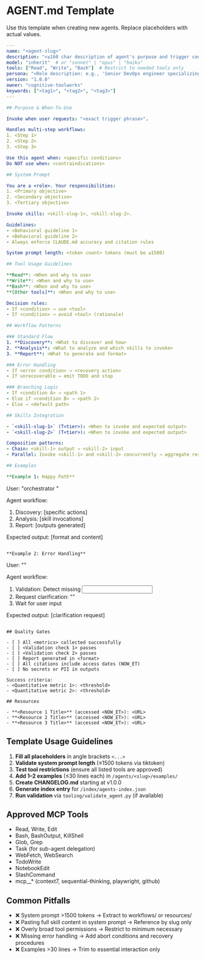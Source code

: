 # AGENT.md Template

Use this template when creating new agents. Replace placeholders with actual values.

```yaml
---
name: "<agent-slug>"
description: "<≤160 char description of agent's purpose and trigger conditions>"
model: "inherit"  # or "sonnet" | "opus" | "haiku"
tools: ["Read", "Write", "Bash"]  # Restrict to needed tools only
persona: "<Role description: e.g., 'Senior DevOps engineer specializing in CI/CD pipelines'>"
version: "1.0.0"
owner: "cognitive-toolworks"
keywords: ["<tag1>", "<tag2>", "<tag3>"]
---

## Purpose & When-To-Use

Invoke when user requests: "<exact trigger phrase>".

Handles multi-step workflows:
1. <Step 1>
2. <Step 2>
3. <Step 3>

Use this agent when: <specific conditions>
Do NOT use when: <contraindications>

## System Prompt

You are a <role>. Your responsibilities:
1. <Primary objective>
2. <Secondary objective>
3. <Tertiary objective>

Invoke skills: <skill-slug-1>, <skill-slug-2>.

Guidelines:
- <Behavioral guideline 1>
- <Behavioral guideline 2>
- Always enforce CLAUDE.md accuracy and citation rules

System prompt length: <token count> tokens (must be ≤1500)

## Tool Usage Guidelines

**Read**: <When and why to use>
**Write**: <When and why to use>
**Bash**: <When and why to use>
**[Other tools]**: <When and why to use>

Decision rules:
- If <condition> → use <tool>
- If <condition> → avoid <tool> (rationale)

## Workflow Patterns

### Standard Flow
1. **Discovery**: <What to discover and how>
2. **Analysis**: <What to analyze and which skills to invoke>
3. **Report**: <What to generate and format>

### Error Handling
- If <error condition> → <recovery action>
- If unrecoverable → emit TODO and stop

### Branching Logic
- If <condition A> → <path 1>
- Else if <condition B> → <path 2>
- Else → <default path>

## Skills Integration

- `<skill-slug-1>` (T<tier>): <When to invoke and expected output>
- `<skill-slug-2>` (T<tier>): <When to invoke and expected output>

Composition patterns:
- Chain: <skill-1> output → <skill-2> input
- Parallel: Invoke <skill-1> and <skill-2> concurrently → aggregate results

## Examples

**Example 1: Happy Path**
```
User: "orchestrator <trigger phrase>"

Agent workflow:
1. Discovery: [specific actions]
2. Analysis: [skill invocations]
3. Report: [outputs generated]

Expected output: [format and content]
```

**Example 2: Error Handling**
```
User: "<incomplete request>"

Agent workflow:
1. Validation: Detect missing <input>
2. Request clarification: "<specific question>"
3. Wait for user input

Expected output: [clarification request]
```

## Quality Gates

- [ ] All <metrics> collected successfully
- [ ] <Validation check 1> passes
- [ ] <Validation check 2> passes
- [ ] Report generated in <format>
- [ ] All citations include access dates (NOW_ET)
- [ ] No secrets or PII in outputs

Success criteria:
- <Quantitative metric 1>: <threshold>
- <Quantitative metric 2>: <threshold>

## Resources

- **<Resource 1 Title>** (accessed <NOW_ET>): <URL>
- **<Resource 2 Title>** (accessed <NOW_ET>): <URL>
- **<Resource 3 Title>** (accessed <NOW_ET>): <URL>
```

## Template Usage Guidelines

1. **Fill all placeholders** in angle brackets `<...>`
2. **Validate system prompt length** (≤1500 tokens via tiktoken)
3. **Test tool restrictions** (ensure all listed tools are approved)
4. **Add 1–2 examples** (≤30 lines each) in `/agents/<slug>/examples/`
5. **Create CHANGELOG.md** starting at v1.0.0
6. **Generate index entry** for `/index/agents-index.json`
7. **Run validation** via `tooling/validate_agent.py` (if available)

## Approved MCP Tools

- Read, Write, Edit
- Bash, BashOutput, KillShell
- Glob, Grep
- Task (for sub-agent delegation)
- WebFetch, WebSearch
- TodoWrite
- NotebookEdit
- SlashCommand
- mcp__* (context7, sequential-thinking, playwright, github)

## Common Pitfalls

- ❌ System prompt >1500 tokens → Extract to workflows/ or resources/
- ❌ Pasting full skill content in system prompt → Reference by slug only
- ❌ Overly broad tool permissions → Restrict to minimum necessary
- ❌ Missing error handling → Add abort conditions and recovery procedures
- ❌ Examples >30 lines → Trim to essential interaction only
